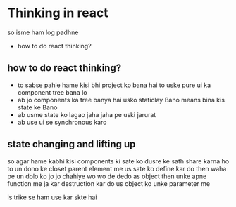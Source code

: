 # Thinking in react 

so isme ham log padhne 
- how to do react thinking?

## how to do react thinking?

- to sabse pahle hame kisi bhi project ko bana hai to uske pure ui ka component tree bana lo 
- ab jo components ka tree banya hai usko staticlay Bano means bina kis state ke Bano 
- ab usme state ko lagao jaha jaha pe uski jarurat 
- ab use ui se synchronous karo

## state changing and lifting up

so agar hame kabhi kisi components ki sate ko dusre ke sath share karna ho to un dono ke closet parent element me us sate ko define kar do then waha pe un dolo ko jo jo chahiye wo wo de dedo as object then unke apne function me ja kar destruction kar do us object ko unke parameter me 

is trike se ham use kar skte hai 
